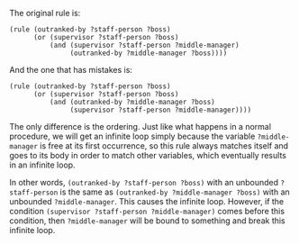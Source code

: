 The original rule is:

    (rule (outranked-by ?staff-person ?boss)
          (or (supervisor ?staff-person ?boss)
              (and (supervisor ?staff-person ?middle-manager)
                   (outranked-by ?middle-manager ?boss))))

And the one that has mistakes is:

    (rule (outranked-by ?staff-person ?boss)
          (or (supervisor ?staff-person ?boss)
              (and (outranked-by ?middle-manager ?boss)
                   (supervisor ?staff-person ?middle-manager))))

The only difference is the ordering.
Just like what happens in a normal procedure,
we will get an infinite loop simply because
the variable `?middle-manager` is free at its first occurrence,
so this rule always matches itself and goes to its body
in order to match other variables,
which eventually results in an infinite loop.

In other words, `(outranked-by ?staff-person ?boss)` with an unbounded
`?staff-person` is the same as `(outranked-by ?middle-manager ?boss)`
with an unbounded `?middle-manager`. This causes the infinite loop.
However, if the condition `(supervisor ?staff-person ?middle-manager)`
comes before this condition, then `?middle-manager` will be bound
to something and break this infinite loop.
